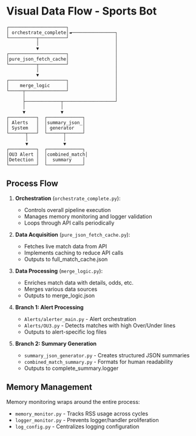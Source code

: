 # Visual Data Flow - Sports Bot

```
┌─────────────────────┐
│ orchestrate_complete│◄────────────────┐
└──────────┬──────────┘                 │
           │                            │
           ▼                            │
┌─────────────────────┐                 │
│pure_json_fetch_cache│                 │
└──────────┬──────────┘                 │
           │                            │
           ▼                            │
┌─────────────────────┐                 │
│    merge_logic      │                 │
└─────┬───────────────┘                 │
      │                                 │
      ├─────────────┬───────────────────┘
      │             │
      ▼             ▼
┌──────────┐  ┌─────────────┐
│ Alerts   │  │summary_json_│
│ System   │  │ generator   │
└──────┬───┘  └──────┬──────┘
       │             │
       ▼             ▼
┌──────────┐  ┌─────────────┐
│OU3 Alert │  │combined_match│
│Detection │  │  summary    │
└──────────┘  └─────────────┘
```

## Process Flow

1. **Orchestration** (`orchestrate_complete.py`):
   - Controls overall pipeline execution
   - Manages memory monitoring and logger validation
   - Loops through API calls periodically

2. **Data Acquisition** (`pure_json_fetch_cache.py`):
   - Fetches live match data from API
   - Implements caching to reduce API calls
   - Outputs to full_match_cache.json

3. **Data Processing** (`merge_logic.py`):
   - Enriches match data with details, odds, etc.
   - Merges various data sources
   - Outputs to merge_logic.json

4. **Branch 1: Alert Processing**
   - `Alerts/alerter_main.py` - Alert orchestration 
   - `Alerts/OU3.py` - Detects matches with high Over/Under lines
   - Outputs to alert-specific log files

5. **Branch 2: Summary Generation**
   - `summary_json_generator.py` - Creates structured JSON summaries
   - `combined_match_summary.py` - Formats for human readability
   - Outputs to complete_summary.logger

## Memory Management

Memory monitoring wraps around the entire process:
- `memory_monitor.py` - Tracks RSS usage across cycles
- `logger_monitor.py` - Prevents logger/handler proliferation
- `log_config.py` - Centralizes logging configuration
